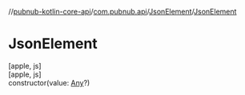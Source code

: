 //[pubnub-kotlin-core-api](../../../index.md)/[com.pubnub.api](../index.md)/[JsonElement](index.md)/[JsonElement](-json-element.md)

# JsonElement

[apple, js]\
[apple, js]\
constructor(value: [Any](https://kotlinlang.org/api/latest/jvm/stdlib/kotlin/-any/index.html)?)
